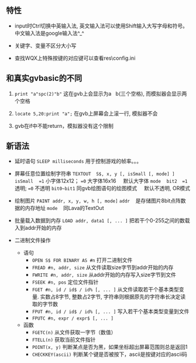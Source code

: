 ## 特性

- input时Ctrl切换中英输入法, 英文输入法可以使用Shift输入大写字母和符号。
    中文输入法是google输入法^_^

- 关键字、变量不区分大小写
- 查找WQX上特殊按键的对应键可以查看res\config.ini

## 和真实gvbasic的不同

1. `print "a"spc(2)"b"`
    这在gvb上会显示为a&nbsp;&nbsp;&nbsp;b(三个空格), 而模拟器会显示两个空格

2. `locate 5,20:print "a";`
    在gvb上屏幕会上滚一行, 模拟器不会

3. gvb在if中不能return，模拟器没有这个限制

## 新语法
- 延时语句
    `SLEEP milliseconds`
    用于控制游戏的帧率。。。

- 屏幕任意位置绘制字符串
    `TEXTOUT  S$, x, y [, isSmall [, mode] ]`
    `isSmall`&nbsp;&nbsp;&nbsp;&nbsp;`=1` 小字体12x12； `=0` 大字体16x16
    &nbsp;&nbsp;&nbsp;&nbsp;默认大字体
    `mode`&nbsp;&nbsp;&nbsp;&nbsp;`bit2  =1` 透明; `=0` 不透明	`bit0~bit1` 同gvb绘图语句的绘图模式
    &nbsp;&nbsp;&nbsp;&nbsp;默认不透明, OR模式

- 绘制图片
    `PAINT addr, x, y, w, h [, mode]`
    `addr`&nbsp;&nbsp;&nbsp;&nbsp;是存储图片8bit点阵数据的内存地址
    `mode`&nbsp;&nbsp;&nbsp;&nbsp;同Lava的TextOut

- 批量载入数据到内存
    `LOAD addr, data1 [, ... ]`
    把若干个0-255之间的数载入到addr开始的内存

- 二进制文件操作
    - 语句
        -  `OPEN S$ FOR BINARY AS #n`
            打开二进制文件
        - `FREAD #n, addr, size`
            从文件读取size字节到addr开始的内存
        - `FWRITE #n, addr, size`
            从addr开始的内存写入size字节到文件
        - `FSEEK #n, pos`
            定位文件指针
        - `FGET #n, id / id$ / id% [, ... ]`
            从文件读取若干个基本类型变量.
            实数占8字节, 整数占2字节, 字符串则根据原先的字符串长决定读取的字节数
        - `FPUT #n, id / id$ / id% [, ... ]`
            写入若干个基本类型变量到文件
        - `FPUTC #n, expr / expr$ [, ... ]`
    - 函数
        - `FGETC(n)`
            从文件获取一字节（数值）
        - `FTELL(n)`
            获取当前文件指针
        - `POINT(x, y)`
            判断某点是否为黑，如果坐标超出屏幕范围则总是返回1
        - `CHECKKEY(ascii)`
            判断某个键是否被按下，ascii是按键对应的ascii码

